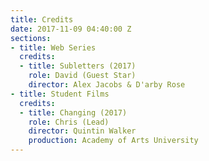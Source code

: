 ```yaml
---
title: Credits
date: 2017-11-09 04:40:00 Z
sections:
- title: Web Series
  credits:
  - title: Subletters (2017)
    role: David (Guest Star)
    director: Alex Jacobs & D'arby Rose
- title: Student Films
  credits:
  - title: Changing (2017)
    role: Chris (Lead)
    director: Quintin Walker
    production: Academy of Arts University
---
```


